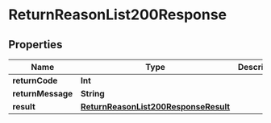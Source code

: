 

# ReturnReasonList200Response


## Properties

Name | Type | Description | Notes
------------ | ------------- | ------------- | -------------
**returnCode** | **Int** |  |  [optional]
**returnMessage** | **String** |  |  [optional]
**result** | [**ReturnReasonList200ResponseResult**](ReturnReasonList200ResponseResult.md) |  |  [optional]



